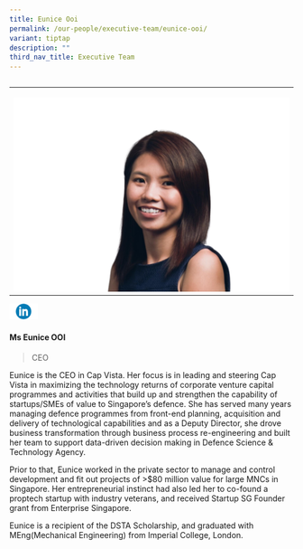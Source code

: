 ```yaml
---
title: Eunice Ooi
permalink: /our-people/executive-team/eunice-ooi/
variant: tiptap
description: ""
third_nav_title: Executive Team
---
```

<p></p><table><tbody><tr></tr></tbody></table><table><tbody><tr><th rowspan="1" colspan="1"><p></p><div class="isomer-image-wrapper"><img style="width: 100%" height="auto" width="100%" alt="" src="/images/E.png"></div></th></tr></tbody></table><a class="isomer-image-wrapper" href="https://www.linkedin.com/in/eunice001/"><img style="width: 10%;" height="auto" width="100%" alt="" src="/images/Executive Team/linkedin_logo_optimized.png"></a><h4><strong>Ms Eunice OOI</strong></h4><blockquote><p>CEO</p></blockquote><p>Eunice is the CEO in Cap Vista. Her focus is in leading and steering Cap Vista in maximizing the technology returns of corporate venture capital programmes and activities that build up and strengthen the capability of startups/SMEs of value to Singapore’s defence. She has served many years managing defence programmes from front-end planning, acquisition and delivery of technological capabilities and as a Deputy Director, she drove business transformation through business process re-engineering and built her team to support data-driven decision making in Defence Science &amp; Technology Agency.</p><p>Prior to that, Eunice worked in the private sector to manage and control development and fit out projects of &gt;$80 million value for large MNCs in Singapore. Her entrepreneurial instinct had also led her to co-found a proptech startup with industry veterans, and received Startup SG Founder grant from Enterprise Singapore.</p><p>Eunice is a recipient of the DSTA Scholarship, and graduated with MEng(Mechanical Engineering) from Imperial College, London.</p>